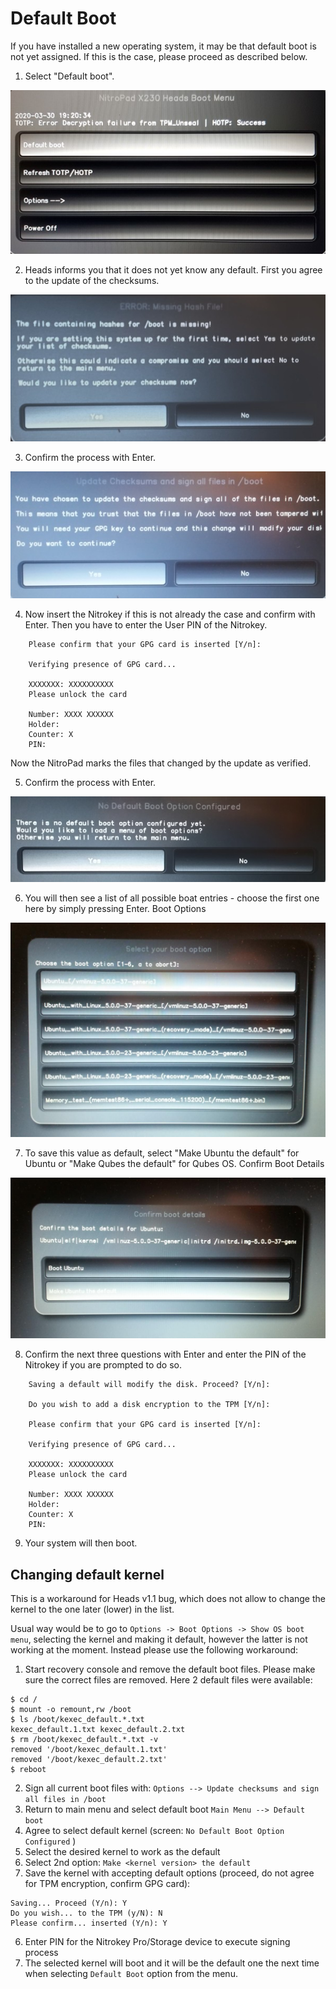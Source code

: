# Default Boot

If you have installed a new operating system, it may be that default boot is not yet assigned. If this is the case, please proceed as described below.

1. Select "Default boot".

![img1](./images/default-boot/1.jpg)

2. Heads informs you that it does not yet know any default. First you agree to the update of the checksums.

![img2](./images/default-boot/2.jpg)

3. Confirm the process with Enter.

![img3](./images/default-boot/3.jpg)

4. Now insert the Nitrokey if this is not already the case and confirm with Enter. Then you have to enter the User PIN of the Nitrokey.

```
    Please confirm that your GPG card is inserted [Y/n]:

    Verifying presence of GPG card...

    XXXXXXX: XXXXXXXXXX
    Please unlock the card

    Number: XXXX XXXXXX
    Holder: 
    Counter: X
    PIN: 
```

Now the NitroPad marks the files that changed by the update as verified.

5. Confirm the process with Enter.

![img4](./images/default-boot/4.jpg)

6. You will then see a list of all possible boat entries - choose the first one here by simply pressing Enter.
    Boot Options

![img5](./images/NitroPad-boot-options.jpeg)

7. To save this value as default, select "Make Ubuntu the default" for Ubuntu or "Make Qubes the default" for Qubes OS.
    Confirm Boot Details

![img6](./images/NitroPad-confirm-boot-details.jpeg)

8. Confirm the next three questions with Enter and enter the PIN of the Nitrokey if you are prompted to do so.

```
    Saving a default will modify the disk. Proceed? [Y/n]:

    Do you wish to add a disk encryption to the TPM [Y/n]:

    Please confirm that your GPG card is inserted [Y/n]:

    Verifying presence of GPG card...

    XXXXXXX: XXXXXXXXXX
    Please unlock the card

    Number: XXXX XXXXXX
    Holder: 
    Counter: X
    PIN:
```
9. Your system will then boot.


## Changing default kernel
This is a workaround for Heads v1.1 bug, which does not allow to change the kernel to the one later (lower) in the list.

Usual way would be to go to `Options -> Boot Options -> Show OS boot menu`, selecting the kernel and making it default, however the latter is not working at the moment. Instead please use the following workaround:


1. Start recovery console and remove the default boot files. Please make sure the correct files are removed. Here 2 default files were available:
```
$ cd /
$ mount -o remount,rw /boot
$ ls /boot/kexec_default.*.txt
kexec_default.1.txt kexec_default.2.txt
$ rm /boot/kexec_default.*.txt -v
removed '/boot/kexec_default.1.txt'
removed '/boot/kexec_default.2.txt'
$ reboot
```
2. Sign all current boot files with:
`Options --> Update checksums and sign all files in /boot`
3. Return to main menu and select default boot
`Main Menu --> Default boot`
3. Agree to select default kernel (screen: `No Default Boot Option Configured` )
4. Select the desired kernel to work as the default
4. Select 2nd option: `Make <kernel version> the default` 
5. Save the kernel with accepting default options (proceed, do not agree for TPM encryption, confirm GPG card):
```
Saving... Proceed (Y/n): Y
Do you wish... to the TPM (y/N): N
Please confirm... inserted (Y/n): Y
```
6. Enter PIN for the Nitrokey Pro/Storage device to execute signing process
7. The selected kernel will boot and it will be the default one the next time when selecting `Default Boot` option from the menu.